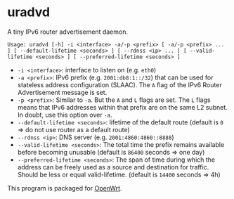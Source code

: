 # uradvd

A tiny IPv6 router advertisement daemon.

```
Usage: uradvd [-h] -i <interface> -a/-p <prefix> [ -a/-p <prefix> ... ] [ --default-lifetime <seconds> ] [ --rdnss <ip> ... ] [ --valid-lifetime <seconds> ] [ --preferred-lifetime <seconds> ]
```

* `-i <interface>`: interface to listen on (e.g. `eth0`)
* `-a <prefix>`: IPv6 prefix (e.g. `2001:db8:1::/32`) that can be used for stateless address configuration (SLAAC). The `A` flag of the IPv6 Router Advertisement message is set.
* `-p <prefix>`: Similar to `-a`. But the `A` and `L` flags are set. The `L` flags means that IPv6 addresses within that prefix are on the same L2 subnet. In doubt, use this option over `-a`.
* `--default-lifetime <seconds>`: lifetime of the default route (default is `0` => do not use router as a default route)
* `--rdnss <ip>`: DNS server (e.g. `2001:4860:4860::8888`)
* `--valid-lifetime <seconds>`: The total time the prefix remains available before becoming unusable (default is `86400` seconds => one day)
* `--preferred-lifetime <seconds>`: The span of time during which the address can be freely used as a source and destination for traffic. Should be less or equal valid-lifetime. (default is `14400` seconds => 4h)

This program is packaged for [OpenWrt](https://openwrt.org/).
